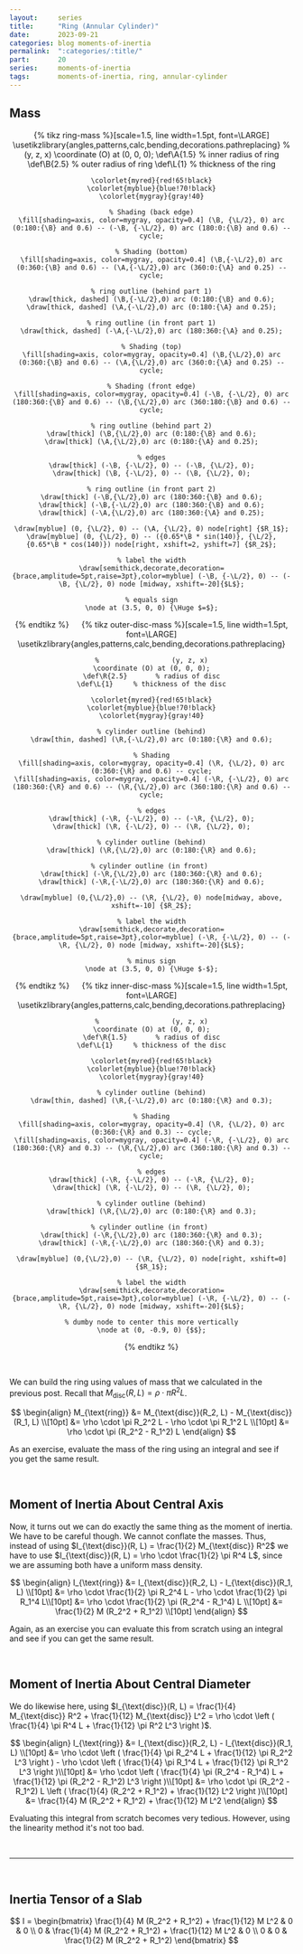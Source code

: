 ```yaml
---
layout:     series
title:      "Ring (Annular Cylinder)"
date:       2023-09-21
categories: blog moments-of-inertia
permalink:  ":categories/:title/"
part:       20
series:     moments-of-inertia
tags:       moments-of-inertia, ring, annular-cylinder
---
```


## Mass

<center>
{% tikz ring-mass %}[scale=1.5, line width=1.5pt, font=\LARGE]
    \usetikzlibrary{angles,patterns,calc,bending,decorations.pathreplacing}
    %                  (y, z, x)
    \coordinate (O) at (0, 0, 0);
    \def\A{1.5}       % inner radius of ring
    \def\B{2.5}       % outer radius of ring
    \def\L{1}     % thickness of the ring

    \colorlet{myred}{red!65!black}
    \colorlet{myblue}{blue!70!black}
    \colorlet{mygray}{gray!40}

    % Shading (back edge)
    \fill[shading=axis, color=mygray, opacity=0.4] (\B, {\L/2}, 0) arc (0:180:{\B} and 0.6) -- (-\B, {-\L/2}, 0) arc (180:0:{\B} and 0.6) -- cycle;
    
    % Shading (bottom)
    \fill[shading=axis, color=mygray, opacity=0.4] (\B,{-\L/2},0) arc (0:360:{\B} and 0.6) -- (\A,{-\L/2},0) arc (360:0:{\A} and 0.25) -- cycle;

    % ring outline (behind part 1)
    \draw[thick, dashed] (\B,{-\L/2},0) arc (0:180:{\B} and 0.6);
    \draw[thick, dashed] (\A,{-\L/2},0) arc (0:180:{\A} and 0.25);

    % ring outline (in front part 1)
    \draw[thick, dashed] (-\A,{-\L/2},0) arc (180:360:{\A} and 0.25);

    % Shading (top)
    \fill[shading=axis, color=mygray, opacity=0.4] (\B,{\L/2},0) arc (0:360:{\B} and 0.6) -- (\A,{\L/2},0) arc (360:0:{\A} and 0.25) -- cycle;

    % Shading (front edge)
    \fill[shading=axis, color=mygray, opacity=0.4] (-\B, {-\L/2}, 0) arc (180:360:{\B} and 0.6) -- (\B,{\L/2},0) arc (360:180:{\B} and 0.6) -- cycle;

    % ring outline (behind part 2)
    \draw[thick] (\B,{\L/2},0) arc (0:180:{\B} and 0.6);
    \draw[thick] (\A,{\L/2},0) arc (0:180:{\A} and 0.25);

    % edges
    \draw[thick] (-\B, {-\L/2}, 0) -- (-\B, {\L/2}, 0);
    \draw[thick] (\B, {-\L/2}, 0) -- (\B, {\L/2}, 0);

    % ring outline (in front part 2)
    \draw[thick] (-\B,{\L/2},0) arc (180:360:{\B} and 0.6);
    \draw[thick] (-\B,{-\L/2},0) arc (180:360:{\B} and 0.6);
    \draw[thick] (-\A,{\L/2},0) arc (180:360:{\A} and 0.25);

    \draw[myblue] (0, {\L/2}, 0) -- (\A, {\L/2}, 0) node[right] {$R_1$};
    \draw[myblue] (0, {\L/2}, 0) -- ({0.65*\B * sin(140)}, {\L/2}, {0.65*\B * cos(140)}) node[right, xshift=2, yshift=7] {$R_2$};

    % label the width
    \draw[semithick,decorate,decoration={brace,amplitude=5pt,raise=3pt},color=myblue] (-\B, {-\L/2}, 0) -- (-\B, {\L/2}, 0) node [midway, xshift=-20]{$L$};

    % equals sign
    \node at (3.5, 0, 0) {\Huge $=$};
{% endtikz %}
&emsp;
{% tikz outer-disc-mass %}[scale=1.5, line width=1.5pt, font=\LARGE]
    \usetikzlibrary{angles,patterns,calc,bending,decorations.pathreplacing}
    
    %                  (y, z, x)
    \coordinate (O) at (0, 0, 0);
    \def\R{2.5}       % radius of disc
    \def\L{1}     % thickness of the disc

    \colorlet{myred}{red!65!black}
    \colorlet{myblue}{blue!70!black}
    \colorlet{mygray}{gray!40}

    % cylinder outline (behind)
    \draw[thin, dashed] (\R,{-\L/2},0) arc (0:180:{\R} and 0.6);

    % Shading
    \fill[shading=axis, color=mygray, opacity=0.4] (\R, {\L/2}, 0) arc (0:360:{\R} and 0.6) -- cycle;
    \fill[shading=axis, color=mygray, opacity=0.4] (-\R, {-\L/2}, 0) arc (180:360:{\R} and 0.6) -- (\R,{\L/2},0) arc (360:180:{\R} and 0.6) -- cycle;

    % edges
    \draw[thick] (-\R, {-\L/2}, 0) -- (-\R, {\L/2}, 0);
    \draw[thick] (\R, {-\L/2}, 0) -- (\R, {\L/2}, 0);

    % cylinder outline (behind)
    \draw[thick] (\R,{\L/2},0) arc (0:180:{\R} and 0.6);

    % cylinder outline (in front) 
    \draw[thick] (-\R,{\L/2},0) arc (180:360:{\R} and 0.6);
    \draw[thick] (-\R,{-\L/2},0) arc (180:360:{\R} and 0.6);

    \draw[myblue] (0,{\L/2},0) -- (\R, {\L/2}, 0) node[midway, above, xshift=-10] {$R_2$};

    % label the width
    \draw[semithick,decorate,decoration={brace,amplitude=5pt,raise=3pt},color=myblue] (-\R, {-\L/2}, 0) -- (-\R, {\L/2}, 0) node [midway, xshift=-20]{$L$};

    % minus sign
    \node at (3.5, 0, 0) {\Huge $-$};
{% endtikz %}
&emsp;
{% tikz inner-disc-mass %}[scale=1.5, line width=1.5pt, font=\LARGE]
    \usetikzlibrary{angles,patterns,calc,bending,decorations.pathreplacing}
    
    %                  (y, z, x)
    \coordinate (O) at (0, 0, 0);
    \def\R{1.5}       % radius of disc
    \def\L{1}     % thickness of the disc

    \colorlet{myred}{red!65!black}
    \colorlet{myblue}{blue!70!black}
    \colorlet{mygray}{gray!40}

    % cylinder outline (behind)
    \draw[thin, dashed] (\R,{-\L/2},0) arc (0:180:{\R} and 0.3);

    % Shading
    \fill[shading=axis, color=mygray, opacity=0.4] (\R, {\L/2}, 0) arc (0:360:{\R} and 0.3) -- cycle;
    \fill[shading=axis, color=mygray, opacity=0.4] (-\R, {-\L/2}, 0) arc (180:360:{\R} and 0.3) -- (\R,{\L/2},0) arc (360:180:{\R} and 0.3) -- cycle;

    % edges
    \draw[thick] (-\R, {-\L/2}, 0) -- (-\R, {\L/2}, 0);
    \draw[thick] (\R, {-\L/2}, 0) -- (\R, {\L/2}, 0);

    % cylinder outline (behind)
    \draw[thick] (\R,{\L/2},0) arc (0:180:{\R} and 0.3);

    % cylinder outline (in front) 
    \draw[thick] (-\R,{\L/2},0) arc (180:360:{\R} and 0.3);
    \draw[thick] (-\R,{-\L/2},0) arc (180:360:{\R} and 0.3);

    \draw[myblue] (0,{\L/2},0) -- (\R, {\L/2}, 0) node[right, xshift=0] {$R_1$};

    % label the width
    \draw[semithick,decorate,decoration={brace,amplitude=5pt,raise=3pt},color=myblue] (-\R, {-\L/2}, 0) -- (-\R, {\L/2}, 0) node [midway, xshift=-20]{$L$};

    % dumby node to center this more vertically
    \node at (0, -0.9, 0) {$$};
{% endtikz %}
</center>

<br>

We can build the ring using values of mass that we calculated in the previous post. Recall that $M_{\text{disc}}(R, L) = \rho \cdot \pi R^2 L$. 

$$
\begin{align}
    M_{\text{ring}} &= M_{\text{disc}}(R_2, L) - M_{\text{disc}}(R_1, L) \\[10pt]
    &= \rho \cdot \pi R_2^2 L - \rho \cdot \pi R_1^2 L \\[10pt]
    &= \rho \cdot \pi (R_2^2 - R_1^2) L
\end{align}
$$

<!-- $$
\begin{align}
    M &= \int dm \\[10pt]
    &= \rho \int dV \\[10pt]
    &= \rho \int_{R_1}^{R_2} \int_{0}^{2 \pi} \int_{-L/2}^{L/2} s \; ds \; d\phi \; dz \\[10pt]
    &= \rho \left ( \int_{R_1}^{R_2} s \; ds \right ) \left ( \int_{0}^{2 \pi} d\phi \right ) \left ( \int_{-L/2}^{L/2} dz \right ) \\[10pt]
    &= \rho \left ( \frac{1}{2}(R_2^2 - R_1^2) \right ) \left ( 2\pi \right ) \left ( L \right ) \\[10pt]
    &= \rho \cdot \pi (R_2^2 - R_1^2) L
\end{align}
$$ -->

As an exercise, evaluate the mass of the ring using an integral and see if you get the same result.

<br>

## Moment of Inertia About Central Axis

Now, it turns out we can do exactly the same thing as the moment of inertia. We have to be careful though. We cannot conflate the masses. Thus, instead of using $I_{\text{disc}}(R, L) = \frac{1}{2} M_{\text{disc}} R^2$ we have to use $I_{\text{disc}}(R, L) = \rho \cdot \frac{1}{2} \pi R^4 L$, since we are assuming both have a uniform mass density.

$$
\begin{align}
    I_{\text{ring}} &= I_{\text{disc}}(R_2, L) - I_{\text{disc}}(R_1, L) \\[10pt]
    &= \rho \cdot \frac{1}{2} \pi R_2^4 L - \rho \cdot \frac{1}{2} \pi R_1^4 L\\[10pt]
    &= \rho \cdot \frac{1}{2} \pi (R_2^4 - R_1^4) L \\[10pt]
    &= \frac{1}{2} M (R_2^2 + R_1^2) \\[10pt]
\end{align}
$$

Again, as an exercise you can evaluate this from scratch using an integral and see if you can get the same result.

<!-- $$
\begin{align}
    I &= \int r_{axis}^2 \;dm \\[10pt]
    &= \rho \int r_{axis}^2 \; dV \\[10pt]
    &= \rho \int_{R_1}^{R_2} \int_{0}^{2\pi} \int_{-L/2}^{L/2} r_{axis}^2 \; s ds d\phi dz \\[10pt]
    &= \rho \int_{R_1}^{R_2} \int_{0}^{2\pi} \int_{-L/2}^{L/2} s^2 \; s ds d\phi dz \\[10pt]
    &= \rho \left ( \int_{R_1}^{R_2} s^3 \; ds \right ) \left ( \int_{0}^{2\pi} d\phi \right ) \left ( \int_{-L/2}^{L/2} dz \right ) \\[10pt]
    &= \rho \left ( \frac{1}{4}(R_2^4 - R_1^4) \right ) \left ( 2\pi \right ) \left ( L \right ) \\[10pt]
    &= \rho \cdot \frac{1}{2} \pi (R_2^4 - R_1^4) L \\[10pt]
    &= \frac{1}{2} M (R_2^2 + R_1^2) \\[10pt]
\end{align}
$$ -->

<br>

## Moment of Inertia About Central Diameter

We do likewise here, using $I_{\text{disc}}(R, L) = \frac{1}{4} M_{\text{disc}} R^2 + \frac{1}{12} M_{\text{disc}} L^2 = \rho \cdot \left ( \frac{1}{4} \pi R^4 L + \frac{1}{12} \pi R^2 L^3  \right )$.

$$
\begin{align}
    I_{\text{ring}} &= I_{\text{disc}}(R_2, L) - I_{\text{disc}}(R_1, L) \\[10pt]
    &= \rho \cdot \left ( \frac{1}{4} \pi R_2^4 L + \frac{1}{12} \pi R_2^2 L^3 \right ) - \rho \cdot \left ( \frac{1}{4} \pi R_1^4 L + \frac{1}{12} \pi R_1^2 L^3 \right )\\[10pt]
    &= \rho \cdot \left ( \frac{1}{4} \pi (R_2^4 - R_1^4) L + \frac{1}{12} \pi (R_2^2 - R_1^2) L^3 \right )\\[10pt]
    &= \rho \cdot \pi (R_2^2 - R_1^2) L \left ( \frac{1}{4} (R_2^2 + R_1^2) + \frac{1}{12} L^2 \right )\\[10pt]
    &= \frac{1}{4} M (R_2^2 + R_1^2) + \frac{1}{12} M L^2
\end{align}
$$

Evaluating this integral from scratch becomes very tedious. However, using the linearity method it's not too bad.

<!-- I think this integral is wrong -->
<!-- $$
\begin{align}
    I &= \int r_{axis}^2 \;dm \\[10pt]
    &= \rho \int r_{axis}^2 \; dV \\[10pt]
    &= \rho \int_{R_1}^{R_2} \int_{0}^{2\pi} \int_{-L/2}^{L/2} r_{axis}^2 \; s ds d\phi dz \\[10pt]
    &= \rho \int_{R_1}^{R_2} \int_{0}^{2\pi} \int_{-L/2}^{L/2} (s \ \cos \phi)^2 \; s ds d\phi dz \\[10pt]
    &= \rho \left ( \int_{R_1}^{R_2} s^3 \; ds \right ) \left ( \int_{0}^{2\pi} \cos^2 \phi \; d\phi \right ) \left ( \int_{-L/2}^{L/2} dz \right ) \\[10pt]
    &= \rho \left ( \frac{1}{4}(R_2^4 - R_1^4) \right ) \left ( \pi \right ) \left ( L \right ) \\[10pt]
    &= \rho \cdot \frac{1}{4} \pi (R_2^4 - R_1^4) L \\[10pt]
    &= \frac{1}{4} M (R_2^2 + R_1^2) \\[10pt]
\end{align}
$$ -->


<br>

---

<br>

## Inertia Tensor of a Slab

$$
I = \begin{bmatrix}
    \frac{1}{4} M (R_2^2 + R_1^2) + \frac{1}{12} M L^2 & 0 & 0 \\
    0  & \frac{1}{4} M (R_2^2 + R_1^2) + \frac{1}{12} M L^2 & 0 \\
    0  & 0 & \frac{1}{2} M (R_2^2 + R_1^2)
\end{bmatrix}
$$